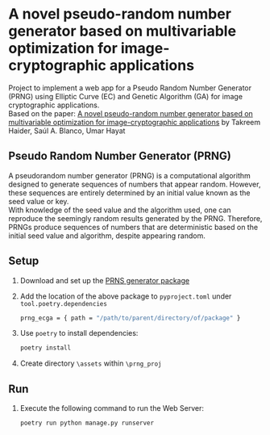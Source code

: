 # A novel pseudo-random number generator based on multivariable optimization for image-cryptographic applications
Project to implement a web app for a Pseudo Random Number Generator (PRNG) using Elliptic Curve (EC) and Genetic Algorithm (GA) for image cryptographic applications. \
Based on the paper: [A novel pseudo-random number generator based on multivariable
optimization for image-cryptographic applications](https://www.sciencedirect.com/science/article/pii/S0957417423029482?via%3Dihub) by Takreem Haider, Saúl A. Blanco, Umar Hayat 

## Pseudo Random Number Generator (PRNG)
A pseudorandom number generator (PRNG) is a computational algorithm designed to generate sequences of numbers that appear random. However, these sequences are entirely determined by an initial value known as the seed value or key. \
With knowledge of the seed value and the algorithm used, one can reproduce the seemingly random results generated by the PRNG. Therefore, PRNGs produce sequences of numbers that are deterministic based on the initial seed value and algorithm, despite appearing random.

## Setup

1. Download and set up the [PRNS generator package](https://github.com/Viyer533/PRNG-using-ECGA)

2. Add the location of the above package to `pyproject.toml` under `tool.poetry.dependencies`

    ```bash
    prng_ecga = { path = "/path/to/parent/directory/of/package" }
    ```

3. Use `poetry` to install dependencies:

    ```bash
    poetry install
    ```
4. Create directory `\assets` within `\prng_proj` 

## Run

1. Execute the following command to run the Web Server:

    ```bash
    poetry run python manage.py runserver
    ```
